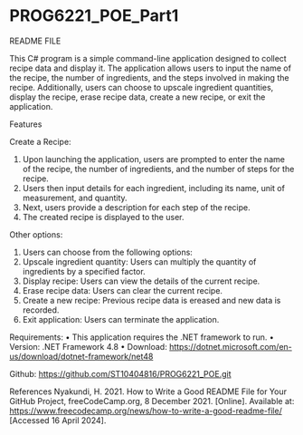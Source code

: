 # PROG6221_POE_Part1

README FILE

This C# program is a simple command-line application designed to collect recipe data and display it. The application allows users to input the name of the recipe, the number of ingredients, and the steps involved in making the recipe. Additionally, users can choose to upscale ingredient quantities, display the recipe, erase recipe data, create a new recipe, or exit the application.

Features

Create a Recipe:
1. Upon launching the application, users are prompted to enter the name of the recipe, the number of ingredients, and the number of steps for the recipe.
2. Users then input details for each ingredient, including its name, unit of measurement, and quantity.
3. Next, users provide a description for each step of the recipe.
4. The created recipe is displayed to the user.

Other options:
1. Users can choose from the following options:
2. Upscale ingredient quantity: Users can multiply the quantity of ingredients by a specified factor.
3. Display recipe: Users can view the details of the current recipe.
4. Erase recipe data: Users can clear the current recipe.
5. Create a new recipe: Previous recipe data is ereased and new data is recorded.
6. Exit application: Users can terminate the application.

Requirements:
•	This application requires the .NET framework to run.
•	Version: .NET Framework 4.8
•	Download: https://dotnet.microsoft.com/en-us/download/dotnet-framework/net48 

Github: https://github.com/ST10404816/PROG6221_POE.git 

References
Nyakundi, H. 2021. How to Write a Good README File for Your GitHub Project, freeCodeCamp.org, 8 December 2021. [Online]. Available at: https://www.freecodecamp.org/news/how-to-write-a-good-readme-file/ [Accessed 16 April 2024].


